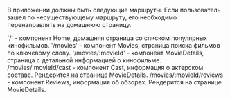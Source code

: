 В приложении должны быть следующие маршруты. Если пользователь зашел по
несуществующему маршруту, его необходимо перенаправлять на домашнюю страницу.

'/' - компонент Home, домашняя страница со списком популярных кинофильмов.
'/movies' - компонент Movies, страница поиска фильмов по ключевому слову.
'/movies/:movieId' - компонент MovieDetails, страница с детальной информацией о
кинофильме. /movies/:movieId/cast - компонент Cast, информация о актерском
составе. Рендерится на странице MovieDetails. /movies/:movieId/reviews -
компонент Reviews, информация об обзорах. Рендерится на странице MovieDetails.
